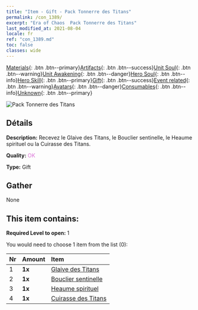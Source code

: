 ```yaml
---
title: "Item - Gift - Pack Tonnerre des Titans"
permalink: /con_1389/
excerpt: "Era of Chaos  Pack Tonnerre des Titans"
last_modified_at: 2021-08-04
locale: fr
ref: "con_1389.md"
toc: false
classes: wide
---
```

 [Materials](/ItemsFR/){: .btn .btn--primary}[Artifacts](/ItemsFR/Artifacts/){: .btn .btn--success}[Unit Soul](/ItemsFR/UnitSoul/){: .btn .btn--warning}[Unit Awakening](/ItemsFR/UnitAwakening/){: .btn .btn--danger}[Hero Soul](/ItemsFR/HeroSoul/){: .btn .btn--info}[Hero Skill](/ItemsFR/HeroSkill/){: .btn .btn--primary}[Gift](/ItemsFR/Gift/){: .btn .btn--success}[Event related](/ItemsFR/Events/){: .btn .btn--warning}[Avatars](/ItemsFR/Avatars/){: .btn .btn--danger}[Consumables](/ItemsFR/Consumables/){: .btn .btn--info}[Unknown](/ItemsFR/Unknown/){: .btn .btn--primary}

 ![Pack Tonnerre des Titans](/images/t/i_907003.png)

## Détails
 **Description:** Recevez le Glaive des Titans, le Bouclier sentinelle, le Heaume spirituel ou la Cuirasse des Titans.

 **Quality:** <span style="color: #DA70D6">OK</span>

 **Type:** Gift

## Gather

  None

## This item contains:

 **Required Level to open:** 1

 You would need to choose 1 item from the list (0):

  | Nr | Amount |     Item    |
  |:---|:-------|:------------|
  | 1 |  **1x** | [Glaive des Titans](/ItemsFR/art_156/) |  | 
  | 2 |  **1x** | [Bouclier sentinelle](/ItemsFR/art_157/) |  | 
  | 3 |  **1x** | [Heaume spirituel](/ItemsFR/art_158/) |  | 
  | 4 |  **1x** | [Cuirasse des Titans](/ItemsFR/art_159/) |  | 
